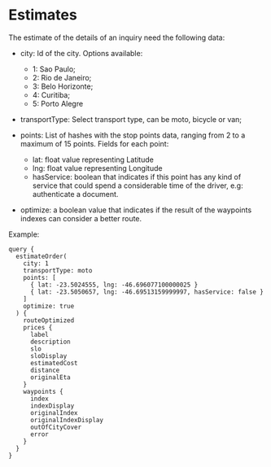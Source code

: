 Estimates
==========

The estimate of the details of an inquiry need the following data:

- city: Id of the city. Options available:
    - 1: Sao Paulo;
    - 2: Rio de Janeiro;
    - 3: Belo Horizonte;
    - 4: Curitiba;
    - 5: Porto Alegre

- transportType: Select transport type, can be moto, bicycle or van;

- points: List of hashes with the stop points data, ranging from 2 to a maximum of 15 points. Fields for each point:
    - lat: float value representing Latitude
    - lng: float value representing Longitude
    - hasService: boolean that indicates if this point has any kind of service that could spend a considerable time of the driver, e.g: authenticate a document.

- optimize: a boolean value that indicates if the result of the waypoints indexes can consider a better route.

Example:

```graphiql
query {
  estimateOrder(
    city: 1
    transportType: moto
    points: [
      { lat: -23.5024555, lng: -46.696077100000025 }
      { lat: -23.5050657, lng: -46.69513159999997, hasService: false }
    ]
    optimize: true
  ) {
    routeOptimized
    prices {
      label
      description
      slo
      sloDisplay
      estimatedCost
      distance
      originalEta
    }
    waypoints {
      index
      indexDisplay
      originalIndex
      originalIndexDisplay
      outOfCityCover
      error
    }
  }
}
```
